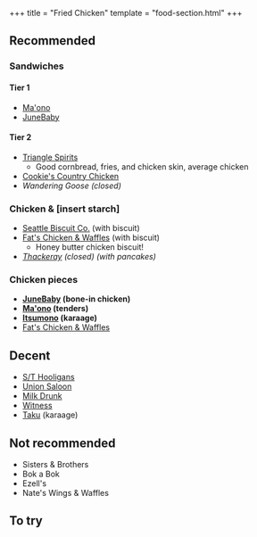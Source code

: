 +++
title = "Fried Chicken"
template = "food-section.html"
+++

## Recommended
### Sandwiches
#### Tier 1
- [Ma'ono](https://www.maonoseattle.com/)
- [JuneBaby](https://www.junebabyseattle.com/)

#### Tier 2
- [Triangle Spirits](https://www.trianglefremont.com/)
    - Good cornbread, fries, and chicken skin, average chicken
- [Cookie's Country Chicken](https://www.cookiescountrychicken.com/)
- _Wandering Goose (closed)_

### Chicken & [insert starch]
- [Seattle Biscuit Co.](https://seattlebiscuitcompany.com/) (with biscuit)
- [Fat's Chicken & Waffles](https://fatschickenandwaffles.com/) (with biscuit)
    - Honey butter chicken biscuit!
- _[Thackeray](https://www.yelp.com/biz/thackeray-seattle-2) (closed) (with pancakes)_

### Chicken pieces
- **[JuneBaby](https://www.junebabyseattle.com/) (bone-in chicken)**
- **[Ma'ono](https://www.maonoseattle.com/) (tenders)**
- **[Itsumono](https://itsumonoseattle.wixsite.com/home) (karaage)**
- [Fat's Chicken & Waffles](https://fatschickenandwaffles.com/)

## Decent
- [S/T Hooligans](https://www.sthooligans.com/)
- [Union Saloon](https://www.unionsaloonseattle.com/)
- [Milk Drunk](https://www.themilkdrunk.com/)
- [Witness](https://witnessbar.com/)
- [Taku](https://www.takuseattle.com/) (karaage)

## Not recommended
- Sisters & Brothers
- Bok a Bok
- Ezell's
- Nate's Wings & Waffles

## To try
